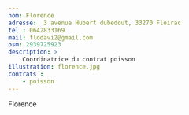 ```yaml
---
nom: Florence
adresse:  3 avenue Hubert dubedout, 33270 Floirac
tel : 0642833169
mail: flodavi2@gmail.com
osm: 2939725923
description: >
    Coordinatrice du contrat poisson
illustration: florence.jpg
contrats : 
    - poisson
---
```


Florence